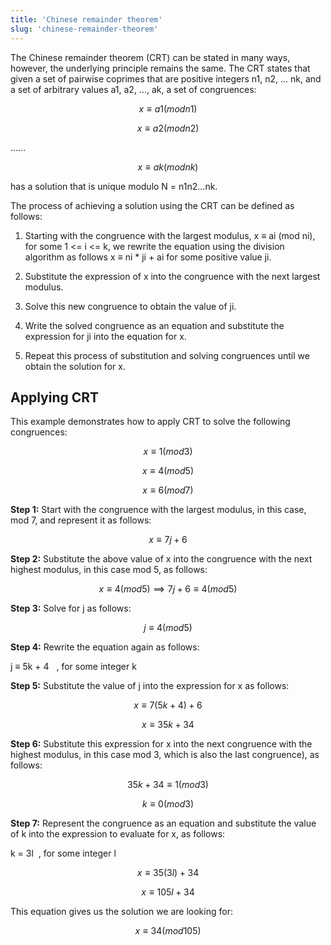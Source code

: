 ```yaml
---
title: 'Chinese remainder theorem'
slug: 'chinese-remainder-theorem'
---
```


The Chinese remainder theorem (CRT) can be stated in many ways, however, the underlying principle remains the same. The CRT states that given a set of pairwise coprimes that are positive integers n1, n2, ... nk, and a set of arbitrary values a1, a2, ..., ak, a set of congruences:

$$x ≡ a1 (mod n1)$$

$$x ≡ a2 (mod n2)$$

......

$$x ≡ ak (mod nk)$$

has a solution that is unique modulo N = n1n2...nk.

The process of achieving a solution using the CRT can be defined as follows:

1. Starting with the congruence with the largest modulus, x ≡ ai (mod ni), for some 1 <= i <= k, we rewrite the equation using the division algorithm as follows x ≡ ni * ji + ai for some positive value ji.
    
2. Substitute the expression of x into the congruence with the next largest modulus.
    
3. Solve this new congruence to obtain the value of ji.
    
4. Write the solved congruence as an equation and substitute the expression for ji into the equation for x.
    
5. Repeat this process of substitution and solving congruences until we obtain the solution for x.
    

## Applying CRT

This example demonstrates how to apply CRT to solve the following congruences:

$$x ≡ 1 (mod 3)$$

$$x ≡ 4 (mod 5)$$

$$x ≡ 6 (mod 7)$$

**Step 1:** Start with the congruence with the largest modulus, in this case, mod 7, and represent it as follows:

$$x ≡ 7j + 6$$

**Step 2:** Substitute the above value of x into the congruence with the next highest modulus, in this case mod 5, as follows:

$$x ≡ 4 (mod 5)⟹ 7j +6 ≡ 4 (mod 5)$$

**Step 3:** Solve for j as follows:

$$j ≡ 4 (mod 5)$$

**Step 4:** Rewrite the equation again as follows:

j ≡ 5k + 4   , for some integer k

**Step 5:** Substitute the value of j into the expression for x as follows:

$$x ≡ 7(5k + 4)+6$$

$$x ≡ 35k + 34$$

**Step 6:** Substitute this expression for x into the next congruence with the highest modulus, in this case mod 3, which is also the last congruence), as follows:

$$35k + 34 ≡1 (mod 3)$$

$$k ≡0 (mod 3)$$

**Step 7:** Represent the congruence as an equation and substitute the value of k into the expression to evaluate for x, as follows:

k = 3l  , for some integer l

$$x ≡ 35(3l) + 34$$

$$x ≡ 105l + 34$$

This equation gives us the solution we are looking for:

$$x ≡ 34 (mod 105)$$